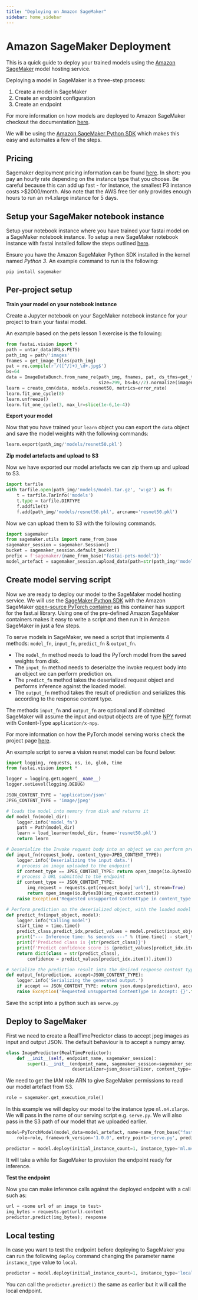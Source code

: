 ```yaml
---
title: "Deploying on Amazon SageMaker"
sidebar: home_sidebar
---
```


# Amazon SageMaker Deployment

This is a quick guide to deploy your trained models using the [Amazon SageMaker](https://aws.amazon.com/sagemaker/) model hosting service. 

Deploying a model in SageMaker is a three-step process:
1. Create a model in SageMaker
1. Create an endpoint configuration
1. Create an endpoint

For more information on how models are deployed to Amazon SageMaker checkout the documentation [here](https://docs.aws.amazon.com/sagemaker/latest/dg/ex1-deploy-model.html).

We will be using the [Amazon SageMaker Python SDK](https://sagemaker.readthedocs.io/en/stable/) which makes this easy and automates a few of the steps.

## Pricing

Sagemaker deployment pricing information can be found [here](https://aws.amazon.com/sagemaker/pricing/). In short: you pay an hourly rate depending on the instance type that you choose. Be careful because this can add up fast - for instance, the smallest P3 instance costs >$2000/month. Also note that the AWS free tier only provides enough hours to run an m4.xlarge instance for 5 days.

## Setup your SageMaker notebook instance

Setup your notebook instance where you have trained your fastai model on a SageMaker notebook instance. To setup a new SageMaker notebook instance with fastai installed follow the steps outlined [here](https://course.fast.ai/start_sagemaker.html).

Ensure you have the Amazon SageMaker Python SDK installed in the kernel named *Python 3*. An example command to run is the following:

`pip install sagemaker`

## Per-project setup

**Train your model on your notebook instance**

Create a Jupyter notebook on your SageMaker notebook instance for your project to train your fastai model. 

An example based on the pets lesson 1 exercise is the following:

```python
from fastai.vision import *
path = untar_data(URLs.PETS)
path_img = path/'images'
fnames = get_image_files(path_img)
pat = re.compile(r'/([^/]+)_\d+.jpg$')
bs=64
data = ImageDataBunch.from_name_re(path_img, fnames, pat, ds_tfms=get_transforms(),
                                   size=299, bs=bs//2).normalize(imagenet_stats)
learn = create_cnn(data, models.resnet50, metrics=error_rate)
learn.fit_one_cycle(8)
learn.unfreeze()
learn.fit_one_cycle(3, max_lr=slice(1e-6,1e-4))
```

**Export your model**

Now that you have trained your `learn` object you can export the `data` object and save the model weights with the following commands:

```python
learn.export(path_img/'models/resnet50.pkl')
```

**Zip model artefacts and upload to S3**

Now we have exported our model artefacts we can zip them up and upload to S3.

```python
import tarfile
with tarfile.open(path_img/'models/model.tar.gz', 'w:gz') as f:
    t = tarfile.TarInfo('models')
    t.type = tarfile.DIRTYPE
    f.addfile(t)
    f.add(path_img/'models/resnet50.pkl', arcname='resnet50.pkl')
```

Now we can upload them to S3 with the following commands. 

```python
import sagemaker
from sagemaker.utils import name_from_base
sagemaker_session = sagemaker.Session()
bucket = sagemaker_session.default_bucket()
prefix = f'sagemaker/{name_from_base("fastai-pets-model")}'
model_artefact = sagemaker_session.upload_data(path=str(path_img/'models/model.tar.gz'), bucket=bucket, key_prefix=prefix)
```

## Create model serving script

Now we are ready to deploy our model to the SageMaker model hosting service. We will use the [SageMaker Python SDK](https://github.com/aws/sagemaker-python-sdk) with the Amazon SageMaker [open-source PyTorch container](https://github.com/aws/sagemaker-pytorch-container) as this container has support for the fast.ai library. Using one of the pre-defined Amazon SageMaker containers makes it easy to write a script and then run it in Amazon SageMaker in just a few steps.

To serve models in SageMaker, we need a script that implements 4 methods: `model_fn`, `input_fn`, `predict_fn` & `output_fn`. 
* The `model_fn` method needs to load the PyTorch model from the saved weights from disk. 
* The `input_fn` method needs to deserialze the invoke request body into an object we can perform prediction on. 
* The `predict_fn` method takes the deserialized request object and performs inference against the loaded model.
* The `output_fn` method takes the result of prediction and serializes this according to the response content type.

The methods `input_fn` and `output_fn` are optional and if obmitted SageMaker will assume the input and output objects are of type [NPY](https://docs.scipy.org/doc/numpy/neps/npy-format.html) format with Content-Type `application/x-npy`.

For more information on how the PyTorch model serving works check the project page [here](https://github.com/aws/sagemaker-python-sdk/tree/master/src/sagemaker/pytorch#sagemaker-pytorch-model-server).

An example script to serve a vision resnet model can be found below:

```python
import logging, requests, os, io, glob, time
from fastai.vision import *

logger = logging.getLogger(__name__)
logger.setLevel(logging.DEBUG)

JSON_CONTENT_TYPE = 'application/json'
JPEG_CONTENT_TYPE = 'image/jpeg'

# loads the model into memory from disk and returns it
def model_fn(model_dir):
    logger.info('model_fn')
    path = Path(model_dir)
    learn = load_learner(model_dir, fname='resnet50.pkl')
    return learn

# Deserialize the Invoke request body into an object we can perform prediction on
def input_fn(request_body, content_type=JPEG_CONTENT_TYPE):
    logger.info('Deserializing the input data.')
    # process an image uploaded to the endpoint
    if content_type == JPEG_CONTENT_TYPE: return open_image(io.BytesIO(request_body))
    # process a URL submitted to the endpoint
    if content_type == JSON_CONTENT_TYPE:
        img_request = requests.get(request_body['url'], stream=True)
        return open_image(io.BytesIO(img_request.content))
    raise Exception('Requested unsupported ContentType in content_type: {}'.format(content_type))

# Perform prediction on the deserialized object, with the loaded model
def predict_fn(input_object, model):
    logger.info("Calling model")
    start_time = time.time()
    predict_class,predict_idx,predict_values = model.predict(input_object)
    print("--- Inference time: %s seconds ---" % (time.time() - start_time))
    print(f'Predicted class is {str(predict_class)}')
    print(f'Predict confidence score is {predict_values[predict_idx.item()].item()}')
    return dict(class = str(predict_class),
        confidence = predict_values[predict_idx.item()].item())

# Serialize the prediction result into the desired response content type
def output_fn(prediction, accept=JSON_CONTENT_TYPE):        
    logger.info('Serializing the generated output.')
    if accept == JSON_CONTENT_TYPE: return json.dumps(prediction), accept
    raise Exception('Requested unsupported ContentType in Accept: {}'.format(accept))    
```

Save the script into a python such as `serve.py`

## Deploy to SageMaker

First we need to create a RealTimePredictor class to accept jpeg images as input and output JSON. The default behaviour is to accept a numpy array.

```python
class ImagePredictor(RealTimePredictor):
    def __init__(self, endpoint_name, sagemaker_session):
        super().__init__(endpoint_name, sagemaker_session=sagemaker_session, serializer=None, 
                         deserializer=json_deserializer, content_type='image/jpeg')
```

We need to get the IAM role ARN to give SageMaker permissions to read our model artefact from S3.

```python
role = sagemaker.get_execution_role()
```

In this example we will deploy our model to the instance type `ml.m4.xlarge`. We will pass in the name of our serving script e.g. `serve.py`. We will also pass in the S3 path of our model that we uploaded earlier.

```python
model=PyTorchModel(model_data=model_artefact, name=name_from_base("fastai-pets-model"),
    role=role, framework_version='1.0.0', entry_point='serve.py', predictor_cls=ImagePredictor)

predictor = model.deploy(initial_instance_count=1, instance_type='ml.m4.xlarge')
```

It will take a while for SageMaker to provision the endpoint ready for inference. 


**Test the endpoint**

Now you can make inference calls against the deployed endpoint with a call such as:

```python
url = <some url of an image to test>
img_bytes = requests.get(url).content
predictor.predict(img_bytes); response
```

## Local testing
In case you want to test the endpoint before deploying to SageMaker you can run the following `deploy` command changing the parameter name `instance_type` value to `local`.

```python
predictor = model.deploy(initial_instance_count=1, instance_type='local')
```

You can call the `predictor.predict()` the same as earlier but it will call the local endpoint.

